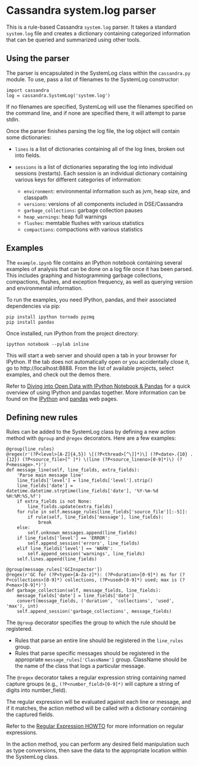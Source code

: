 # Cassandra system.log parser

This is a rule-based Cassandra `system.log` parser.  It takes a standard `system.log`
file and creates a dictionary containing categorized information that can be queried
and summarized using other tools.

## Using the parser

The parser is encapsulated in the SystemLog class within the `cassandra.py` module. To
use, pass a list of filenames to the SystemLog constructor:

```
import cassandra
log = cassandra.SystemLog('system.log')
```

If no filenames are specified, SystemLog will use the filenames specified on the command
line, and if none are specified there, it will attempt to parse stdin.

Once the parser finishes parsing the log file, the log object will contain some
dictionaries:

- `lines` is a list of dictionaries containing all of the log lines, broken 
out into fields.

- `sessions` is a list of dictionaries separating the log into individual sessions (restarts).
Each session is an individual dictionary containing various keys for different categories
of information:
  - `environment`: environmental information such as jvm, heap size, and classpath
  - `versions`: versions of all components included in DSE/Cassandra
  - `garbage_collections`: garbage collection pauses
  - `heap_warnings`: heap full warnings
  - `flushes`: memtable flushes with various statistics
  - `compactions`: compactions with various statistics

## Examples

The `example.ipynb` file contains an IPython notebook containing several examples of
analysis that can be done on a log file once it has been parsed.  This includes graphing
and histogramming garbage collections, compactions, flushes, and exception frequency, 
as well as querying version and environmental information.

To run the examples, you need IPython, pandas, and their associated dependencies via pip:

```
pip install ipython tornado pyzmq
pip install pandas
```

Once installed, run IPython from the project directory:

```
ipython notebook --pylab inline
```

This will start a web server and should open a tab in your browser for IPython. If the
tab does not automatically open or you accidentally close it, go to http://localhost:8888.
From the list of available projects, select examples, and check out the demos there.

Refer to [Diving into Open Data with IPython Notebook & Pandas](http://nbviewer.ipython.org/github/jvns/talks/blob/master/pyconca2013/pistes-cyclables.ipynb)
for a quick overview of using IPython and pandas together.  More information can be found
on the [IPython](http://ipython.org/) and [pandas](http://pandas.pydata.org/) web pages.

## Defining new rules

Rules can be added to the SystemLog class by defining a new action method with `@group` and
`@regex` decorators.  Here are a few examples:

```
@group(line_rules)
@regex(r'(?P<level>[A-Z]{4,5}) \[(?P<thread>[^\]]*)\] (?P<date>.{10} .{12}) (?P<source_file>[^ ]*) \(line (?P<source_lineno>[0-9]*)\) (?P<message>.*)')
def message_line(self, line_fields, extra_fields):
    'Parse main message line'
    line_fields['level'] = line_fields['level'].strip()
    line_fields['date'] = datetime.datetime.strptime(line_fields['date'], '%Y-%m-%d %H:%M:%S,%f')
    if extra_fields is not None:
        line_fields.update(extra_fields)
    for rule in self.message_rules[line_fields['source_file'][:-5]]:
        if rule(self, line_fields['message'], line_fields):
            break
    else:
        self.unknown_messages.append(line_fields)
    if line_fields['level'] == 'ERROR':
        self.append_session('errors', line_fields)
    elif line_fields['level'] == 'WARN':
        self.append_session('warnings', line_fields)
    self.lines.append(line_fields)

@group(message_rules['GCInspector'])
@regex(r'GC for (?P<type>[A-Za-z]*): (?P<duration>[0-9]*) ms for (?P<collections>[0-9]*) collections, (?P<used>[0-9]*) used; max is (?P<max>[0-9]*)')
def garbage_collection(self, message_fields, line_fields):
    message_fields['date'] = line_fields['date']
    convert(message_fields, ('duration', 'collections', 'used', 'max'), int)
    self.append_session('garbage_collections', message_fields)
```

The `@group` decorator specifies the group to which the rule should be registered.

- Rules that parse an entire line should be registered in the `line_rules` group.
- Rules that parse specific messages should be registered in the appropriate 
`message_rules['ClassName']` group.  ClassName should be the name of the class that logs
a particular message.

The `@regex` decorator takes a regular expression string containing named capture groups
(e.g., `(?P<number_field>[0-9]*)` will capture a string of digits into number_field).

The regular expression will be evaluated against each line or message, and if it matches,
the action method will be called with a dictionary containing the captured fields.

Refer to the [Regular Expression HOWTO](http://docs.python.org/2/howto/regex.html)
for more information on regular expressions.

In the action method, you can perform any desired field manipulation such as type 
conversions, then save the data to the appropriate location within the SystemLog class.